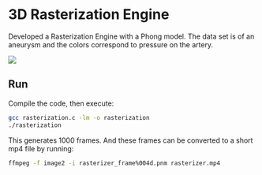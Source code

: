 # 3D Rasterization Engine

Developed a Rasterization Engine with a Phong model. The data set is of an aneurysm and the colors correspond to pressure on the artery.

![](https://github.com/aturanb/3D-Rasterization-Engine/out_aneurysm.gif)

## Run

Compile the code, then execute:

```bash
gcc rasterization.c -lm -o rasterization
./rasterization
```
This generates 1000 frames. And these frames can be converted to a short mp4 file by running:
```bash
ffmpeg -f image2 -i rasterizer_frame%004d.pnm rasterizer.mp4